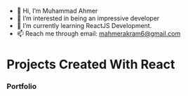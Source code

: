 - 👋 Hi, I’m Muhammad Ahmer
- 👀 I’m interested in being an impressive developer
- 🌱 I’m currently learning ReactJS Development.
- 📫 Reach me through email: mahmerakram6@gmail.com

<h1>Projects Created With React</h1>
<h3>Portfolio</h3>

<!---
01Ahmer/01Ahmer is a ✨ special ✨ repository because its `README.md` (this file) appears on your GitHub profile.
You can click the Preview link to take a look at your changes.
<!--- 💞️ I’m looking to collaborate on ...
--->

